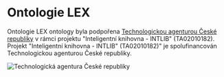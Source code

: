 # Ontologie LEX

Ontologie LEX ontology byla podpořena <a href="http://tacr.cz/">Technologickou agenturou České republiky</a> v rámci projektu "Inteligentní knihovna - INTLIB" (TA02010182). Projekt "Inteligentní knihovna - INTLIB" (TA02010182)" je spolufinancován Technologickou agenturou České republiky.

![Technologická agentura České republiky](http://www.tacr.cz/logotypy/logo_white_red.jpg)
